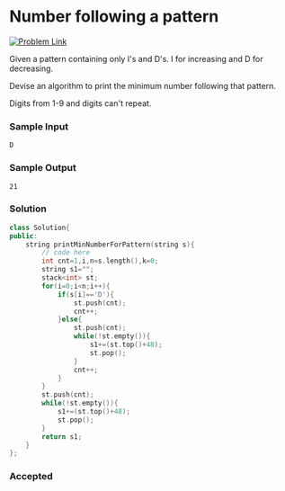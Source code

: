 # Number following a pattern

[![Problem Link](https://img.shields.io/badge/GeeksforGeeks-298D46?style=for-the-badge&logo=geeksforgeeks&logoColor=white)](https://practice.geeksforgeeks.org/problems/number-following-a-pattern3126/1#)

Given a pattern containing only I's and D's. I for increasing and D for decreasing.

Devise an algorithm to print the minimum number following that pattern.

Digits from 1-9 and digits can't repeat.

### Sample Input

```
D
```

### Sample Output

```
21
```

### Solution

```cpp
class Solution{
public:
    string printMinNumberForPattern(string s){
        // code here
        int cnt=1,i,n=s.length(),k=0;
        string s1="";
        stack<int> st;
        for(i=0;i<n;i++){
            if(s[i]=='D'){
                st.push(cnt);
                cnt++;
            }else{
                st.push(cnt);
                while(!st.empty()){
                    s1+=(st.top()+48);
                    st.pop();
                }
                cnt++;
            }
        }
        st.push(cnt);
        while(!st.empty()){
            s1+=(st.top()+48);
            st.pop();
        }
        return s1;
    }
};
```

### Accepted
